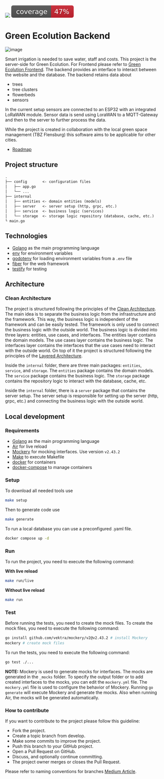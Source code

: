 <p>
  <a href=""><img src="https://img.shields.io/badge/Go-00ADD8?style=for-the-badge&logo=go&logoColor=white"/></a>
  <a href=""><img src="https://raw.githubusercontent.com/green-ecolution/green-ecolution-backend/badges/.badges/develop/coverage.svg"/></a>
</p>

# Green Ecolution Backend
![image](https://github.com/user-attachments/assets/c69e28cd-44ec-44e7-8d64-447bad7f4fd9)

Smart irrigation is needed to save water, staff and costs. This project is the server-side for Green Ecolution. For Frontend please refer to [Green Ecolution Frontend](https://github.com/green-ecolution/green-ecolution-frontend). The backend provides an interface to interact between the website and the database. The backend retains data about
- trees
- tree clusters
- flowerbeds
- sensors

In the current setup sensors are connected to an ESP32 with an integrated LoRaWAN module.
Sensor data is send using LoraWAN to a MQTT-Gateway and then to the server to further process the data.

While the project is created in collaboration with the local green space management (TBZ Flensburg) this software aims to be applicable for other cities.

- [Roadmap](https://github.com/orgs/green-ecolution/projects/5/views/3)

## Project structure

```
.
├── config       <- configuration files
│   ├── app.go
│   └── ...
├── internal
│   ├── entities <- domain entities (models)
│   ├── server   <- server setup (http, grpc, etc.)
│   ├── service  <- business logic (services)
│   └── storage  <- storage logic repository (database, cache, etc.)
└ main.go
```

## Technologies

- [Golang](https://go.dev/) as the main programming language
- [env](https://github.com/caarlos0/env) for environment variables
- [godotenv](https://github.com/joho/godotenv) for loading environment variables from a `.env` file
- [fiber](https://docs.gofiber.io/) for the web framework
- [testify](https://github.com/stretchr/testify) for testing

## Architecture

### Clean Architecture

The project is structured following the principles of the [Clean Architecture]. The main idea is to separate the business logic from the infrastructure and the framework. This way, the business logic is independent of the framework and can be easily tested. The framework is only used to connect the business logic with the outside world. The business logic is divided into three layers: entities, use cases, and interfaces. The entities layer contains the domain models. The use cases layer contains the business logic. The interfaces layer contains the interfaces that the use cases need to interact with the outside world. On top of it the project is structured following the principles of the [Layered Architecture].

Inside the `internal` folder, there are three main packages: `entities`, `service`, and `storage`. The `entities` package contains the domain models. The `service` package contains the business logic. The `storage` package contains the repository logic to interact with the database, cache, etc.

Inside the `internal` folder, there is a `server` package that contains the server setup. The server setup is responsible for setting up the server (http, grpc, etc.) and connecting the business logic with the outside world.

[Clean Architecture]: https://blog.cleancoder.com/uncle-bob/2012/08/13/the-clean-architecture.html
[Layered Architecture]: https://medium.com/@shershnev/layered-architecture-implementation-in-golang-6318a72c1e10

## Local development

### Requirements

- [Golang](https://go.dev/) as the main programming language
- [Air](https://github.com/air-verse/air) for live reload
- [Mockery](https://github.com/vektra/mockery) for mocking interfaces. Use version `v2.43.2`
- [Make](https://www.gnu.org/software/make/) to execute Makefile
- [docker](https://github.com/docker) for containers
- [docker-compose](https://github.com/docker/compose) to manage containers

### Setup

To download all needed tools use
```bash
make setup
```

Then to generate code use
```bash
make generate
```

To run a local database you can use a preconfigured .yaml file. 
```bash
docker compose up -d
```
### Run

To run the project, you need to execute the following command:

**With live reload**

```bash
make run/live
```

**Without live reload**

```bash
make run
```

### Test

Before running the tests, you need to create the mock files. To create the mock files, you need to execute the following command:

```bash
go install github.com/vektra/mockery/v2@v2.43.2 # install Mockery
mockery # create mock files
```

To run the tests, you need to execute the following command:

```bash
go test ./...
```

**NOTE:** Mockery is used to generate mocks for interfaces. The mocks are generated in the `_mocks` folder. To specify the output folder or to add created interfaces to the mocks, you can edit the `mockery.yml` file. The `mockery.yml` file is used to configure the behavior of Mockery. Running `go generate` will execute Mockery and generate the mocks. Also when running Air, the mocks will be generated automatically.

### How to contribute

If you want to contribute to the project please follow this guideline:

- Fork the project.
- Create a topic branch from develop.
- Make some commits to improve the project.
- Push this branch to your GitHub project.
- Open a Pull Request on GitHub.
- Discuss, and optionally continue committing.
- The project owner merges or closes the Pull Request.

Please refer to naming conventions for branches [Medium Article](https://medium.com/@abhay.pixolo/naming-conventions-for-git-branches-a-cheatsheet-8549feca2534).
